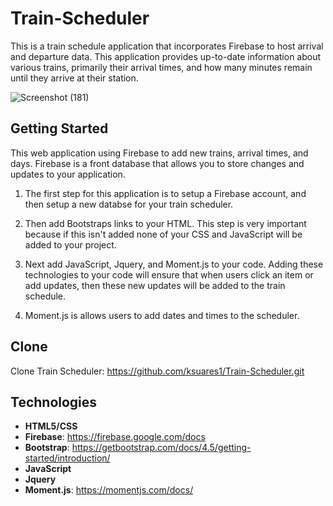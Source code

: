 # Train-Scheduler

This is a train schedule application that incorporates Firebase to host arrival and departure data. This application provides up-to-date information about various trains, primarily their arrival times, and how many minutes remain until they arrive at their station.

![Screenshot (181)](https://user-images.githubusercontent.com/44280043/81525676-75571080-9323-11ea-9efc-7bf2ae929a61.png)


## Getting Started 
This web application using Firebase to add new trains, arrival times, and days. Firebase is a front database that allows you to store changes and updates to your application. 

1. The first step for this application is to setup a Firebase account, and then setup a new databse for your train scheduler. 

2. Then add Bootstraps links to your HTML. This step is very important because if this isn't added none of your CSS and JavaScript will be added to your project. 

3. Next add JavaScript, Jquery, and Moment.js to your code. Adding these technologies to your code will ensure that when users click an item or add updates, then these new updates will be added to the train schedule. 

4. Moment.js is allows users to add dates and times to the scheduler. 

## Clone
Clone Train Scheduler: https://github.com/ksuares1/Train-Scheduler.git

## Technologies
- **HTML5/CSS**
- **Firebase**: https://firebase.google.com/docs
- **Bootstrap**: https://getbootstrap.com/docs/4.5/getting-started/introduction/
- **JavaScript**
- **Jquery**
- **Moment.js**: https://momentjs.com/docs/



